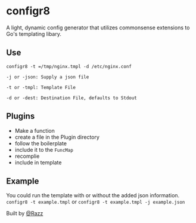 # configr8
A light, dynamic config generator that utilizes commonsense extensions to Go's templating libary.

## Use
`configr8 -t =/tmp/nginx.tmpl -d /etc/nginx.conf`

`-j or -json: Supply a json file`

`-t or -tmpl: Template File`

`-d or -dest: Destination File, defaults to Stdout`

## Plugins
- Make a function
- create a file in the Plugin directory
- follow the boilerplate
- include it to the `FuncMap`
- recomplie
- include in template 


## Example 
You could run the template with or without the added json information.
`configr8 -t example.tmpl` or `configr8 -t example.tmpl -j example.json`

Built by [@Razz](http://github.com/Razz)
